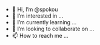 - 👋 Hi, I’m @spokou
- 👀 I’m interested in ...
- 🌱 I’m currently learning ...
- 💞️ I’m looking to collaborate on ...
- 📫 How to reach me ...

<!---
spokou/spokou is a ✨ special ✨ repository because its `README.md` (this file) appears on your GitHub profile.
You can click the Preview link to take a look at your changes.
--->
